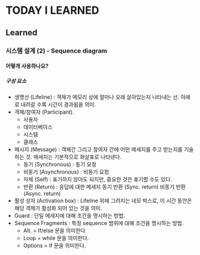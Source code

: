 # TODAY I LEARNED

## Learned

### 시스템 설계 (2) - Sequence diagram

#### 어떻게 사용하나요?

##### 구성 요소

- 생명선 (Lifeline) : 객체가 메모리 상에 얼마나 오래 살아있는지 나타내는 선. 아래로 내려갈 수록 시간이 경과됨을 의미.
- 객체/참여자 (Participant).
    - 사용자
    - 데이터베이스
    - 시스템
    - 클래스
- 메시지 (Message) : 객체간 그리고 참여자 간에 어떤 메세지를 주고 받는지를 기술하는 것. 메세지는 기본적으로 화살표로 나타낸다.
    - 동기 (Synchronous) : 동기 요청
    - 비동기 (Asynchronous) : 비동기 요청
    - 자체 (Self) : 표기하지 않아도 되지만, 중요한 것은 표기할 수도 있다.
    - 반환 (Return) : 응답에 대한 메세지
        동기 반환 (Sync. return)
	비동기 반환 (Async. return)
- 활성 상자 (Activation box) : Lifeline 위에 그려지는 네모 박스로, 이 시간 동안은 해당 객체가 활성화 되어 있는 것을 의미.
- Guard : 단일 메세지에 대해 조건을 명시하는 방법.
- Sequence Fragments : 특정 sequence 범위에 대해 조건을 명시하는 방법.
    - Alt. = If/else 문을 의미한다.
    - Loop = while 문을 의미한다.
    - Options = If 문을 의미한다.

